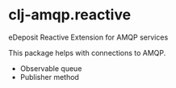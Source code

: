 # clj-amqp.reactive
eDeposit Reactive Extension for AMQP services

This package helps with connections to AMQP.

- Observable queue
- Publisher method
